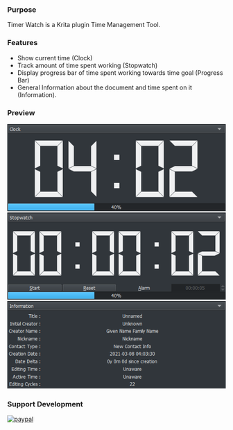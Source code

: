 ### Purpose

Timer Watch is a Krita plugin Time Management Tool.

### Features

* Show current time (Clock)
* Track amount of time spent working (Stopwatch)
* Display progress bar of time spent working towards time goal (Progress Bar)
* General Information about the document and time spent on it (Information).


### Preview
![Picture](https://raw.githubusercontent.com/EyeOdin/timer_watch/master/timer_watch/Previews/clock.png)
![Picture](https://raw.githubusercontent.com/EyeOdin/timer_watch/master/timer_watch/Previews/stopwatch.png)
![Picture](https://raw.githubusercontent.com/EyeOdin/timer_watch/master/timer_watch/Previews/information.png)

### Support Development
[![paypal](https://external-content.duckduckgo.com/iu/?u=https%3A%2F%2Ff0.pngfuel.com%2Fpng%2F156%2F886%2Fpaypal-logo-png-clip-art.png&f=1&nofb=1 "Donation Link")](https://www.paypal.com/donate/?hosted_button_id=9FARNUYBC9R3J)
